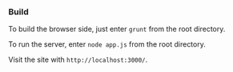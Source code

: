 ### Build

To build the browser side, just enter ```grunt``` from the root directory.

To run the server, enter ```node app.js``` from the root directory.

Visit the site with ```http://localhost:3000/```.
